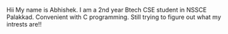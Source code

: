 Hii My name is Abhishek.
I am a 2nd year Btech CSE student in NSSCE Palakkad.
Convenient with C programming.
Still trying to figure out what my intrests are!!



